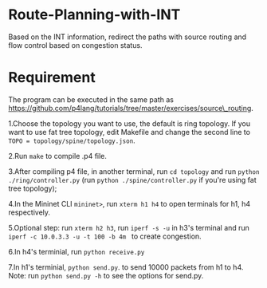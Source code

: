 # Route-Planning-with-INT
Based on the INT information, redirect the paths with source routing and flow control based on congestion status.

# Requirement
The program can be executed in the same path as https://github.com/p4lang/tutorials/tree/master/exercises/source\_routing. 

1.Choose the topology you want to use, the default is ring topology. If you want to use fat tree topology, edit Makefile and change the second line to ```TOPO = topology/spine/topology.json```.

2.Run ```make``` to compile .p4 file.

3.After compiling p4 file, in another terminal, run ```cd topology``` and run ```python ./ring/controller.py``` (run ```python ./spine/controller.py``` if you're using fat tree topology);

4.In the Mininet CLI ```mininet>```, run ```xterm h1 h4``` to open terminals for h1, h4 respectively. 

5.Optional step: run ```xterm h2 h3```, run ```iperf -s -u``` in h3's terminal and run ```iperf -c 10.0.3.3 -u -t 100 -b 4m ``` to create congestion. 

6.In h4's terminial, run ```python receive.py``` 

7.In h1's terminial, ```python send.py```. to send 10000 packets from h1 to h4. Note: run ```python send.py -h``` to see the options for send.py.




